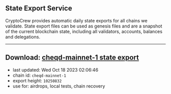 ## State Export Service
CryptoCrew provides automatic daily state exports for all chains we validate. State export files can be used as genesis files and are a snapshot of the current blockchain state, including all validators, accounts, balances and delegations.

---
**Download: [cheqd-mainnet-1 state export](https://dl.ccvalidators.com/SERVICE/cheqd/cheqd-mainnet-1_export_10250832.json)**
---

- last updated: Wed Oct 18 2023 02:06:46
- chain id: `cheqd-mainnet-1`
- export height: `10250832`
- use for: airdrops, local tests, chain recovery

